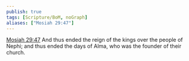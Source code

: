 ```yaml
---
publish: true
tags: [Scripture/BoM, noGraph]
aliases: ["Mosiah 29:47"]
---
```

[Mosiah 29:47](https://churchofjesuschrist.org/study/scriptures/bofm/mosiah/29?lang=eng&id=p47#p47) And thus ended the reign of the kings over the people of Nephi; and thus ended the days of Alma, who was the founder of their church.




